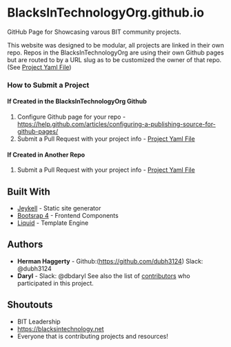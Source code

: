# BlacksInTechnologyOrg.github.io
GitHub Page for Showcasing varous BIT community projects.

This website was designed to be modular, all projects are linked in their own repo. Repos in the BlacksInTechnologyOrg
are using their own Github pages but are routed to by a URL slug as to be customized the owner of that repo. (See [Project Yaml File](https://github.com/BlacksInTechnologyOrg/BlacksInTechnologyOrg.github.io/blob/master/_data/projects.yml))

### How to Submit a Project

#### If Created in the BlacksInTechnologyOrg Github
1. Configure Github page for your repo - https://help.github.com/articles/configuring-a-publishing-source-for-github-pages/
2. Submit a Pull Request with your project info - [Project Yaml File](https://github.com/BlacksInTechnologyOrg/BlacksInTechnologyOrg.github.io/blob/master/_data/projects.yml)

#### If Created in Another Repo
1. Submit a Pull Request with your project info - [Project Yaml File](https://github.com/BlacksInTechnologyOrg/BlacksInTechnologyOrg.github.io/blob/master/_data/projects.yml)


## Built With

* [Jeykell](https://jekyllrb.com) - Static site generator
* [Bootsrap 4](https://getbootstrap.com/) - Frontend Components
* [Liquid](http://shopify.github.io/liquid/) - Template Engine

## Authors

* **Herman Haggerty** - Github:(https://github.com/dubh3124) Slack: @dubh3124
*  **Daryl** - Slack: @dbdaryl
See also the list of [contributors](https://github.com/BlacksInTechnologyOrg/BlacksInTechnologyOrg.github.io/graphs/contributors) who participated in this project.

## Shoutouts

* BIT Leadership
* https://blacksintechnology.net
* Everyone that is contributing projects and resources!
